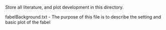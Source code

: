Store all literature, and plot development in this directory.

fabelBackground.txt - The purpose of this file is to describe the setting and basic plot of the fabel